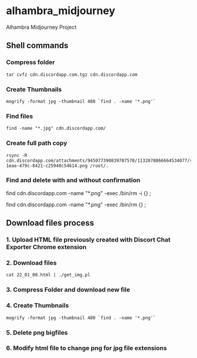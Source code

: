 # alhambra_midjourney
Alhambra Midjourney Project

## Shell commands

### Compress folder
```
tar cvfz cdn.discordapp.com.tgz cdn.discordapp.com
```

### Create Thumbnails
```
mogrify -format jpg -thumbnail 480 `find . -name '*.png'`
```

### Find files
```
find -name "*.jpg" cdn.discordapp.com/
```

### Create full path copy
```
rsync -R cdn.discordapp.com/attachments/945077390839787570/1132078866664534077/slyfoxsyndicate_Alhambrainlessness_996954b5-1eae-479c-8421-c25940c54614.png /root/.
```
### Find and delete with and without confirmation
find cdn.discordapp.com -name "*.png" -exec /bin/rm -i {} \;

find cdn.discordapp.com -name "*.png" -exec /bin/rm {} \;

## Download files process
### 1. Upload HTML file previously created with Discort Chat Exporter Chrome extension

### 2. Download files
```
cat 22_01_00.html | ./get_img.pl
```
### 3. Compress Folder and download new file

### 4. Create Thumbnails
```
mogrify -format jpg -thumbnail 480 `find . -name '*.png'`
```

### 5. Delete png bigfiles

### 6. Modify html file to change png for jpg file extensions




